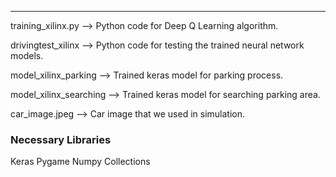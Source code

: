 ************************************
training_xilinx.py --> Python code for Deep Q Learning algorithm.

drivingtest_xilinx --> Python code for testing the trained neural network models.

model_xilinx_parking --> Trained keras model for parking process.

model_xilinx_searching --> Trained keras model for searching parking area.

car_image.jpeg --> Car image that we used in simulation.


###   Necessary Libraries   ###
Keras
Pygame
Numpy
Collections

